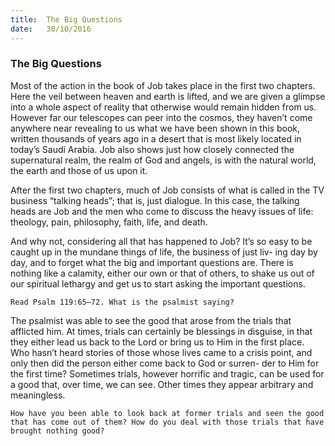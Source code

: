 ```yaml
---
title:  The Big Questions
date:   30/10/2016
---
```


### The Big Questions

Most of the action in the book of Job takes place in the first two chapters. Here the veil between heaven and earth is lifted, and we are given a glimpse into a whole aspect of reality that otherwise would remain hidden from us. However far our telescopes can peer into the cosmos, they haven’t come anywhere near revealing to us what we have been shown in this book, written thousands of years ago in a desert that is most likely located in today’s Saudi Arabia. Job also shows just how closely connected the supernatural realm, the realm of God and angels, is with the natural world, the earth and those of us upon it.

After the first two chapters, much of Job consists of what is called in the TV business “talking heads”; that is, just dialogue. In this case, the talking heads are Job and the men who come to discuss the heavy issues of life: theology, pain, philosophy, faith, life, and death.

And why not, considering all that has happened to Job? It’s so easy to be caught up in the mundane things of life, the business of just liv- ing day by day, and to forget what the big and important questions are. There is nothing like a calamity, either our own or that of others, to shake us out of our spiritual lethargy and get us to start asking the important questions.

```Read Psalm 119:65–72. What is the psalmist saying?```

The psalmist was able to see the good that arose from the trials that afflicted him. At times, trials can certainly be blessings in disguise, in that they either lead us back to the Lord or bring us to Him in the first place. Who hasn’t heard stories of those whose lives came to a crisis point, and only then did the person either come back to God or surren- der to Him for the first time? Sometimes trials, however horrific and tragic, can be used for a good that, over time, we can see. Other times they appear arbitrary and meaningless.
  
```How have you been able to look back at former trials and seen the good that has come out of them? How do you deal with those trials that have brought nothing good?```